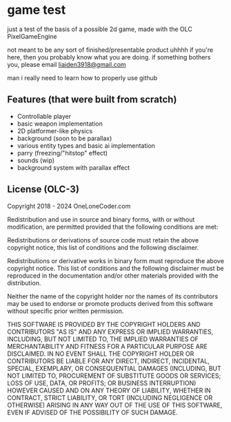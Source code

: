 # game test

just a test of the basis of a possible 2d game, made with the OLC PixelGameEngine

not meant to be any sort of finished/presentable product
uhhhh if you're here, then you probably know what you are doing. if something bothers you, please email liaiden3918@gmail.com

man i really need to learn how to properly use github

## Features (that were built from scratch)
- Controllable player
- basic weapon implementation
- 2D platformer-like physics
- background (soon to be parallax)
- various entity types and basic ai implementation
- parry (freezing/"hitstop" effect)
- sounds (wip)
- background system with parallax effect

## License (OLC-3)
Copyright 2018 - 2024 OneLoneCoder.com

Redistribution and use in source and binary forms, with or without modification, are permitted provided that the following conditions are met:

Redistributions or derivations of source code must retain the above copyright notice, this list of conditions and the following disclaimer.

Redistributions or derivative works in binary form must reproduce the above copyright notice. This list of conditions and the following disclaimer must be reproduced in the documentation and/or other materials provided with the distribution.

Neither the name of the copyright holder nor the names of its contributors may be used to endorse or promote products derived from this software without specific prior written permission.

THIS SOFTWARE IS PROVIDED BY THE COPYRIGHT HOLDERS AND CONTRIBUTORS "AS IS" AND ANY EXPRESS OR IMPLIED WARRANTIES, INCLUDING, BUT NOT LIMITED TO, THE IMPLIED WARRANTIES OF MERCHANTABILITY AND FITNESS FOR A PARTICULAR PURPOSE ARE DISCLAIMED. IN NO EVENT SHALL THE COPYRIGHT HOLDER OR CONTRIBUTORS BE LIABLE FOR ANY DIRECT, INDIRECT, INCIDENTAL, SPECIAL, EXEMPLARY, OR CONSEQUENTIAL DAMAGES (INCLUDING, BUT NOT LIMITED TO, PROCUREMENT OF SUBSTITUTE GOODS OR SERVICES; LOSS OF USE, DATA, OR PROFITS; OR BUSINESS INTERRUPTION) HOWEVER CAUSED AND ON ANY THEORY OF LIABILITY, WHETHER IN CONTRACT, STRICT LIABILITY, OR TORT (INCLUDING NEGLIGENCE OR OTHERWISE) ARISING IN ANY WAY OUT OF THE USE OF THIS SOFTWARE, EVEN IF ADVISED OF THE POSSIBILITY OF SUCH DAMAGE.